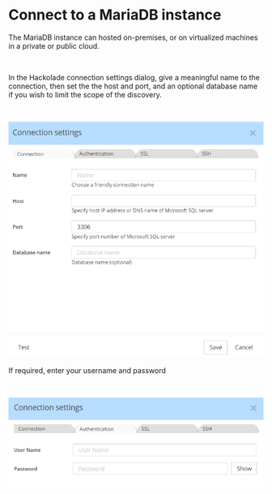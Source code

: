 # Connect to a MariaDB instance

The MariaDB instance can hosted on-premises, or on virtualized machines in a private or public cloud. &nbsp;

&nbsp;

In the Hackolade connection settings dialog, give a meaningful name to the connection, then set the the host and port, and an optional database name if you wish to limit the scope of the discovery.

&nbsp;

![MariaDB connection settings](<lib/MariaDB%20connection%20settings.png>)

If required, enter your username and password

&nbsp;

![Image](<lib/MariaDB%20connection%20settings%20auth.png>)

&nbsp;

